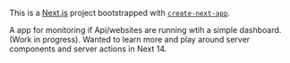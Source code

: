 This is a [Next.js](https://nextjs.org/) project bootstrapped with [`create-next-app`](https://github.com/vercel/next.js/tree/canary/packages/create-next-app).

A app for monitoring if Api/websites are running wtih a simple dashboard. (Work in progress). Wanted to learn more and play around server components and server actions in Next 14.

